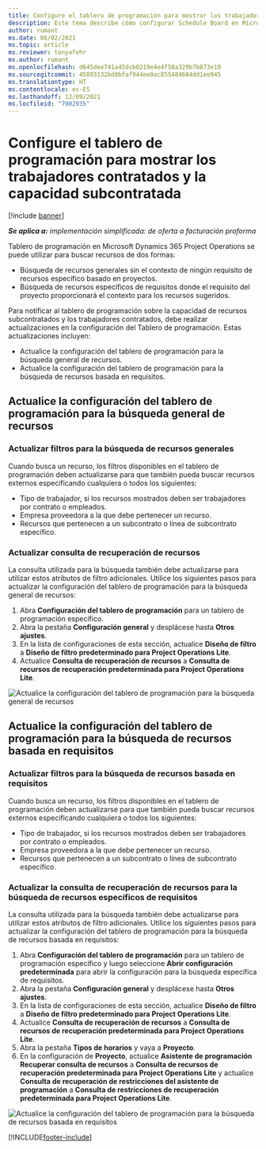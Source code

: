 ```yaml
---
title: Configure el tablero de programación para mostrar los trabajadores contratados y la capacidad subcontratada
description: Este tema describe cómo configurar Schedule Board en Microsoft Dynamics 365 Project Operations para mostrar la capacidad de recursos subcontratados al dotar de personal a los requisitos de recursos del proyecto.
author: rumant
ms.date: 08/02/2021
ms.topic: article
ms.reviewer: tonyafehr
ms.author: rumant
ms.openlocfilehash: d645dee741a45dcb0219e4e4f58a329b7b873e10
ms.sourcegitcommit: 45893132bd8bfaf944ee0ac855484684dd1ee945
ms.translationtype: HT
ms.contentlocale: es-ES
ms.lasthandoff: 12/09/2021
ms.locfileid: "7902935"
---
```

# <a name="configure-schedule-board-to-show-contract-workers-and-subcontracted-capacity"></a>Configure el tablero de programación para mostrar los trabajadores contratados y la capacidad subcontratada 

[!include [banner](../../includes/dataverse-preview.md)]

_**Se aplica a:** implementación simplificada: de oferta a facturación proforma_

Tablero de programación en Microsoft Dynamics 365 Project Operations se puede utilizar para buscar recursos de dos formas:

- Búsqueda de recursos generales sin el contexto de ningún requisito de recursos específico basado en proyectos.
- Búsqueda de recursos específicos de requisitos donde el requisito del proyecto proporcionará el contexto para los recursos sugeridos.

Para notificar al tablero de programación sobre la capacidad de recursos subcontratados y los trabajadores contratados, debe realizar actualizaciones en la configuración del Tablero de programación. Estas actualizaciones incluyen: 
- Actualice la configuración del tablero de programación para la búsqueda general de recursos.
- Actualice la configuración del tablero de programación para la búsqueda de recursos basada en requisitos.

## <a name="update-schedule-board-settings-for-general-resource-search"></a>Actualice la configuración del tablero de programación para la búsqueda general de recursos
### <a name="update-filters-for-general-resource-search"></a>Actualizar filtros para la búsqueda de recursos generales
Cuando busca un recurso, los filtros disponibles en el tablero de programación deben actualizarse para que también pueda buscar recursos externos especificando cualquiera o todos los siguientes:
  - Tipo de trabajador, si los recursos mostrados deben ser trabajadores por contrato o empleados.
  - Empresa proveedora a la que debe pertenecer un recurso.
  - Recursos que pertenecen a un subcontrato o línea de subcontrato específico.
    
### <a name="update-retrieve-resource-query"></a>Actualizar consulta de recuperación de recursos
La consulta utilizada para la búsqueda también debe actualizarse para utilizar estos atributos de filtro adicionales. Utilice los siguientes pasos para actualizar la configuración del tablero de programación para la búsqueda general de recursos:  
1. Abra **Configuración del tablero de programación** para un tablero de programación específico.
2. Abra la pestaña **Configuración general** y desplácese hasta **Otros ajustes**.
3. En la lista de configuraciones de esta sección, actualice **Diseño de filtro** a **Diseño de filtro predeterminado para Project Operations Lite**.
4. Actualice **Consulta de recuperación de recursos** a **Consulta de recursos de recuperación predeterminada para Project Operations Lite**.

![Actualice la configuración del tablero de programación para la búsqueda general de recursos](../media/BoardSettings.png)  

## <a name="update-schedule-board-settings-for-requirementbased-resource-search"></a>Actualice la configuración del tablero de programación para la búsqueda de recursos basada en requisitos
### <a name="update-filters-for-requirement-specific-resource-search"></a>Actualizar filtros para la búsqueda de recursos basada en requisitos 
Cuando busca un recurso, los filtros disponibles en el tablero de programación deben actualizarse para que también pueda buscar recursos externos especificando cualquiera o todos los siguientes:
 - Tipo de trabajador, si los recursos mostrados deben ser trabajadores por contrato o empleados.
 - Empresa proveedora a la que debe pertenecer un recurso.
 - Recursos que pertenecen a un subcontrato o línea de subcontrato específico.

### <a name="update-retrieve-resource-query-for-requirement-specific-resource-search"></a>Actualizar la consulta de recuperación de recursos para la búsqueda de recursos específicos de requisitos 
La consulta utilizada para la búsqueda también debe actualizarse para utilizar estos atributos de filtro adicionales. Utilice los siguientes pasos para actualizar la configuración del tablero de programación para la búsqueda de recursos basada en requisitos:

1. Abra **Configuración del tablero de programación** para un tablero de programación específico y luego seleccione **Abrir configuración predeterminada** para abrir la configuración para la búsqueda específica de requisitos.
2. Abra la pestaña **Configuración general** y desplácese hasta **Otros ajustes**.
3. En la lista de configuraciones de esta sección, actualice **Diseño de filtro** a **Diseño de filtro predeterminado para Project Operations Lite**.
4. Actualice **Consulta de recuperación de recursos** a **Consulta de recursos de recuperación predeterminada para Project Operations Lite**.
5. Abra la pestaña **Tipos de horarios** y vaya a **Proyecto**.
6. En la configuración de **Proyecto**, actualice **Asistente de programación Recuperar consulta de recursos** a **Consulta de recursos de recuperación predeterminada para Project Operations Lite** y actualice **Consulta de recuperación de restricciones del asistente de programación** a **Consulta de restricciones de recuperación predeterminada para Project Operations Lite**.

![Actualice la configuración del tablero de programación para la búsqueda de recursos basada en requisitos](../media/SASettings.png)  

[!INCLUDE[footer-include](../../includes/footer-banner.md)]

